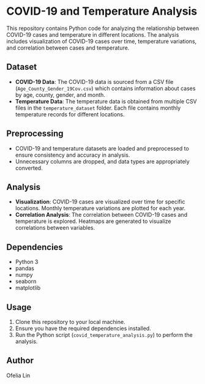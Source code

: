 # COVID-19 and Temperature Analysis

This repository contains Python code for analyzing the relationship between COVID-19 cases and temperature in different locations. The analysis includes visualization of COVID-19 cases over time, temperature variations, and correlation between cases and temperature.

## Dataset
- **COVID-19 Data**: The COVID-19 data is sourced from a CSV file (`Age_County_Gender_19Cov.csv`) which contains information about cases by age, county, gender, and month.
- **Temperature Data**: The temperature data is obtained from multiple CSV files in the `temperature_dataset` folder. Each file contains monthly temperature records for different locations.

## Preprocessing
- COVID-19 and temperature datasets are loaded and preprocessed to ensure consistency and accuracy in analysis.
- Unnecessary columns are dropped, and data types are appropriately converted.

## Analysis
- **Visualization**: COVID-19 cases are visualized over time for specific locations. Monthly temperature variations are plotted for each year.
- **Correlation Analysis**: The correlation between COVID-19 cases and temperature is explored. Heatmaps are generated to visualize correlations between variables.

## Dependencies
- Python 3
- pandas
- numpy
- seaborn
- matplotlib

## Usage
1. Clone this repository to your local machine.
2. Ensure you have the required dependencies installed.
3. Run the Python script (`covid_temperature_analysis.py`) to perform the analysis.

## Author
Ofelia Lin
